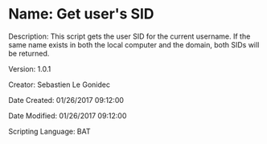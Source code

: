 ﻿# Name: Get user's SID

Description: This script gets the user SID for the current username. If the same name exists in both the local computer and the domain, both SIDs will be returned.

Version: 1.0.1

Creator: Sebastien Le Gonidec

Date Created: 01/26/2017 09:12:00

Date Modified: 01/26/2017 09:12:00

Scripting Language: BAT

